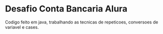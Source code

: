 # Desafio Conta Bancaria Alura

Codigo feito em java, trabalhando as tecnicas de repeticoes, conversoes de variavel e cases.
